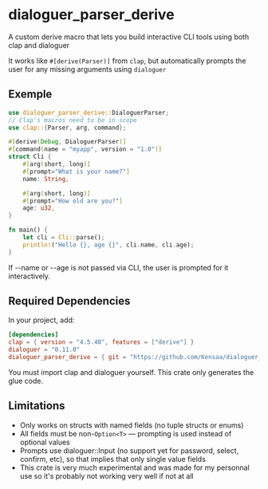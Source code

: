 # dialoguer_parser_derive

A custom derive macro that lets you build interactive CLI tools using both clap and dialoguer

It works like `#[derive(Parser)]` from `clap`, but automatically prompts the user for any missing arguments using `dialoguer`

## Exemple

```rust
use dialoguer_parser_derive::DialoguerParser;
// Clap's macros need to be in scope
use clap::{Parser, arg, command};

#[derive(Debug, DialoguerParser)]
#[command(name = "myapp", version = "1.0")]
struct Cli {
    #[arg(short, long)]
    #[prompt="What is your name?"]
    name: String,

    #[arg(short, long)]
    #[prompt="How old are you?"]
    age: u32,
}

fn main() {
    let cli = Cli::parse();
    println!("Hello {}, age {}", cli.name, cli.age);
}
```
If --name or --age is not passed via CLI, the user is prompted for it interactively.

## Required Dependencies
In your project, add:
```Toml
[dependencies]
clap = { version = "4.5.40", features = ["derive"] }
dialoguer = "0.11.0"
dialoguer_parser_derive = { git = "https://github.com/Kensaa/dialoguer_parser_derive.git" }
```
You must import clap and dialoguer yourself. This crate only generates the glue code.

## Limitations
- Only works on structs with named fields (no tuple structs or enums)
- All fields must be non-`Option<T>` — prompting is used instead of optional values
- Prompts use dialoguer::Input (no support yet for password, select, confirm, etc), so that implies that only single value fields 
- This crate is very much experimental and was made for my personnal use so it's probably not working very well if not at all
